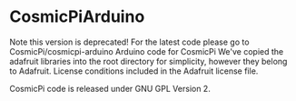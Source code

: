 # CosmicPiArduino
Note this version is deprecated! For the latest code please go to CosmicPi/cosmicpi-arduino
Arduino code for CosmicPi
We've copied the adafruit libraries into the root directory for simplicity, however they belong to Adafruit. License conditions included in the Adafruit license file. 

CosmicPi code is released under GNU GPL Version 2.
